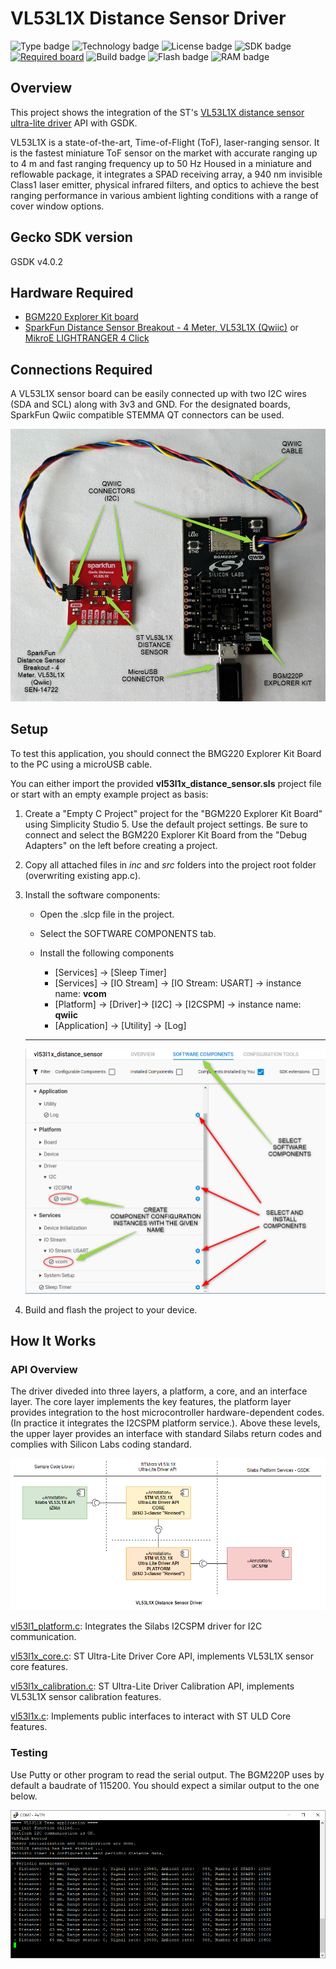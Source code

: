 # VL53L1X Distance Sensor Driver #
![Type badge](https://img.shields.io/badge/dynamic/json?url=https://raw.githubusercontent.com/SiliconLabs/application_examples_ci/master/hardware_drivers/distance_vl53l1x_common.json&label=Type&query=type&color=green)
![Technology badge](https://img.shields.io/badge/dynamic/json?url=https://raw.githubusercontent.com/SiliconLabs/application_examples_ci/master/hardware_drivers/distance_vl53l1x_common.json&label=Technology&query=technology&color=green)
![License badge](https://img.shields.io/badge/dynamic/json?url=https://raw.githubusercontent.com/SiliconLabs/application_examples_ci/master/hardware_drivers/distance_vl53l1x_common.json&label=License&query=license&color=green)
![SDK badge](https://img.shields.io/badge/dynamic/json?url=https://raw.githubusercontent.com/SiliconLabs/application_examples_ci/master/hardware_drivers/distance_vl53l1x_common.json&label=SDK&query=sdk&color=green)
[![Required board](https://img.shields.io/badge/Sparkfun-Distance%20Sensor%20Breakout-green)](https://www.sparkfun.com/products/14722)
![Build badge](https://img.shields.io/endpoint?url=https://raw.githubusercontent.com/SiliconLabs/application_examples_ci/master/hardware_drivers/distance_vl53l1x_build_status.json)
![Flash badge](https://img.shields.io/badge/dynamic/json?url=https://raw.githubusercontent.com/SiliconLabs/application_examples_ci/master/hardware_drivers/distance_vl53l1x_common.json&label=Flash&query=flash&color=blue)
![RAM badge](https://img.shields.io/badge/dynamic/json?url=https://raw.githubusercontent.com/SiliconLabs/application_examples_ci/master/hardware_drivers/distance_vl53l1x_common.json&label=RAM&query=ram&color=blue)

## Overview ##
This project shows the integration of the ST's [VL53L1X distance sensor ultra-lite driver](https://www.st.com/en/imaging-and-photonics-solutions/vl53l1x.html#tools-software) API with GSDK.


VL53L1X is a state-of-the-art, Time-of-Flight (ToF), laser-ranging sensor.
It is the fastest miniature ToF sensor on the market with accurate ranging up to 4 m and fast ranging frequency up to 50 Hz Housed in a miniature and reflowable package, it integrates a SPAD receiving array, a 940 nm invisible Class1 laser emitter, physical infrared filters, and optics to achieve the best ranging performance in various ambient lighting conditions with a range of cover window options.

## Gecko SDK version ##

GSDK v4.0.2

## Hardware Required ##

- [BGM220 Explorer Kit board](https://www.silabs.com/development-tools/wireless/bluetooth/bgm220-explorer-kit)
- [SparkFun Distance Sensor Breakout - 4 Meter, VL53L1X (Qwiic)](https://www.sparkfun.com/products/14722) or [MikroE LIGHTRANGER 4 Click](https://www.mikroe.com/lightranger-4-click)


## Connections Required ##

A VL53L1X sensor board can be easily connected up with two I2C wires (SDA and SCL) along with 3v3 and GND. For the designated boards, SparkFun Qwiic compatible STEMMA QT connectors can be used.

![connection](doc/connection.png)

## Setup ##

To test this application, you should connect the BMG220 Explorer Kit Board to the PC using a microUSB cable. 

You can either import the provided **vl53l1x_distance_sensor.sls** project file or start with an empty example project as basis:

1. Create a "Empty C Project" project for the "BGM220 Explorer Kit Board" using Simplicity Studio 5. Use the default project settings. Be sure to connect and select the BGM220 Explorer Kit Board from the "Debug Adapters" on the left before creating a project.

2. Copy all attached files in *inc* and *src* folders into the project root folder (overwriting existing app.c).

3. Install the software components:

   - Open the .slcp file in the project.

   - Select the SOFTWARE COMPONENTS tab.

   - Install the following components
      - [Services] →  [Sleep Timer]
      - [Services] →  [IO Stream] → [IO Stream: USART] → instance name: **vcom** 
      - [Platform] →  [Driver]→ [I2C] →  [I2CSPM] → instance name: **qwiic**
      - [Application] →  [Utility] → [Log]

    ***

    ![connection](doc/components.png)

4. Build and flash the project to your device.


## How It Works ##

### API Overview ###

The driver diveded into three layers, a platform, a core, and an interface layer. The core layer implements the key features, the platform layer provides integration to the host microcontroller hardware-dependent codes. (In practice it integrates the I2CSPM platform service.). Above these levels, the upper layer provides an interface with standard Silabs return codes and complies with Silicon Labs coding standard. 

![software_layers](doc/software_layers.png)

[vl53l1_platform.c](src/vl53l1_platform.c): Integrates the Silabs I2CSPM driver for I2C communication.

[vl53l1x_core.c](src/vl53l1x_core.c): ST Ultra-Lite Driver Core API, implements VL53L1X sensor core features.

[vl53l1x_calibration.c](src/vl53l1x_calibration.c): ST Ultra-Lite Driver Calibration API, implements VL53L1X sensor calibration features.

[vl53l1x.c](src/vl53l1x.c): Implements public interfaces to interact with ST ULD Core features.

### Testing ###
Use Putty or other program to read the serial output. The BGM220P uses by default a baudrate of 115200. You should expect a similar output to the one below.

![console](doc/console.png)